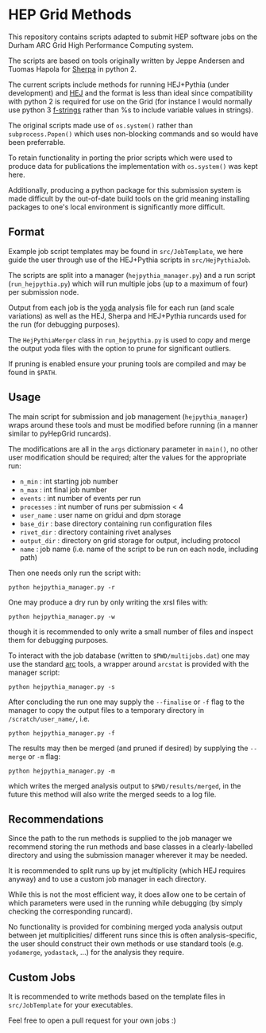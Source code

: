 
# HEP Grid Methods

This repository contains scripts adapted to submit HEP software jobs on the Durham ARC Grid High Performance Computing system.

The scripts are based on tools originally written by Jeppe Andersen and Tuomas Hapola for [Sherpa](https://sherpa-team.gitlab.io/) in python 2.

The current scripts include methods for running HEJ+Pythia (under development) and [HEJ](https://hej.hepforge.org/) and the format is less than ideal since compatibility with python 2 is required for use on the Grid (for instance I would normally use python 3 [f-strings](https://docs.python.org/3/tutorial/inputoutput.html) rather than %s to include variable values in strings).

The original scripts made use of `os.system()` rather than `subprocess.Popen()` which uses non-blocking commands and so would have been preferrable.

To retain functionality in porting the prior scripts which were used to produce data for publications the implementation with `os.system()` was kept here.

Additionally, producing a python package for this submission system is made difficult by the out-of-date build tools on the grid meaning installing packages to one's local environment is significantly more difficult.

## Format
Example job script templates may be found in `src/JobTemplate`, we here guide the user through use of the HEJ+Pythia scripts in `src/HejPythiaJob`.

The scripts are split into a manager (`hejpythia_manager.py`) and a run script (`run_hejpythia.py`) which will run multiple jobs (up to a maximum of four) per submission node.

Output from each job is the [yoda](https://yoda.hepforge.org/) analysis file for each run (and scale variations) as well as the HEJ, Sherpa and HEJ+Pythia runcards used for the run (for debugging purposes).

The `HejPythiaMerger` class in `run_hejpythia.py` is used to copy and merge the output yoda files with the option to prune for significant outliers.

If pruning is enabled ensure your pruning tools are compiled and may be found in `$PATH`.

## Usage
The main script for submission and job management (`hejpythia_manager`) wraps around these tools and must be modified before running (in a manner similar to pyHepGrid runcards).

The modifications are all in the `args` dictionary parameter in `main()`, no other user modification should be required; alter the values for the appropriate run:

 - `n_min` : int starting job number
 - `n_max` : int final job number
 - `events` : int number of events per run
 - `processes` : int number of runs per submission < 4
 - `user_name` : user name on gridui and dpm storage
 - `base_dir` : base directory containing run configuration files
 - `rivet_dir` : directory containing rivet analyses
 - `output_dir` : directory on grid storage for output, including protocol
 - `name` : job name (i.e. name of the script to be run on each node, including path)

Then one needs only run the script with:
```
python hejpythia_manager.py -r
```
One may produce a dry run by only writing the xrsl files with:
```
python hejpythia_manager.py -w
```
though it is recommended to only write a small number of files and inspect them for debugging purposes.

To interact with the job database (written to `$PWD/multijobs.dat`) one may use the standard [arc](https://www.ippp.dur.ac.uk/~andersen/GridTutorial/arc.html) tools, a wrapper around `arcstat` is provided with the manager script:
```
python hejpythia_manager.py -s
```
After concluding the run one may supply the `--finalise` or `-f` flag to the manager to copy the output files to a temporary directory in `/scratch/user_name/`, i.e.
```
python hejpythia_manager.py -f
```
The results may then be merged (and pruned if desired) by supplying the `--merge` or `-m` flag:
```
python hejpythia_manager.py -m
```
which writes the merged analysis output to `$PWD/results/merged`, in the future this method will also write the merged seeds to a log file.

## Recommendations

Since the path to the run methods is supplied to the job manager we recommend storing the run methods and base classes in a clearly-labelled directory and using the submission manager wherever it may be needed.

It is recommended to split runs up by jet multiplicity (which HEJ requires anyway) and to use a custom job manager in each directory.

While this is not the most efficient way, it does allow one to be certain of which parameters were used in the running while debugging (by simply checking the corresponding runcard).

No functionality is provided for combining merged yoda analysis output between jet multiplicities/ different runs since this is often analysis-specific, the user should construct their own methods or use standard tools (e.g. `yodamerge`, `yodastack`, ...) for the analysis they require.

## Custom Jobs

It is recommended to write methods based on the template files in `src/JobTemplate` for your executables.

Feel free to open a pull request for your own jobs :)
